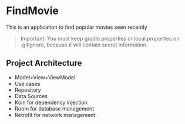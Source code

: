 # FindMovie
This is an application to find popular movies seen recently

> Important: You must keep gradle.properties or local.properties on .gitignore, because it will contain secret information.

## Project Architecture
* Model+View+ViewModel
* Use cases
* Repository
* Data Sources
* Koin for dependency injection
* Room for database management
* Retrofit for network management